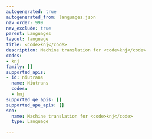 ```yaml
---
autogenerated: true
autogenerated_from: languages.json
nav_order: 999
nav_exclude: true
parent: Languages
layout: language
title: <code>knj</code>
description: Machine translation for <code>knj</code>
codes:
- knj
family: []
supported_apis:
- id: niutrans
  name: Niutrans
  codes:
  - knj
supported_qe_apis: []
supported_ape_apis: []
seo:
  name: Machine translation for <code>knj</code>
  type: Language

---
```


